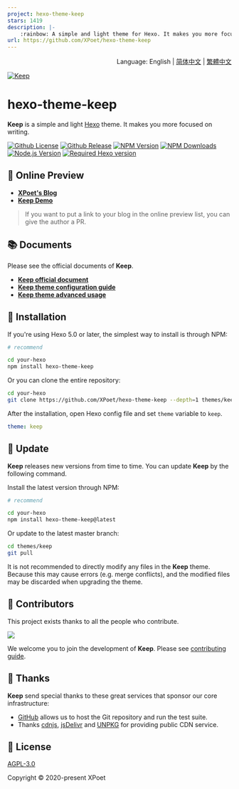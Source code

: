 ```yaml
---
project: hexo-theme-keep
stars: 1419
description: |-
    :rainbow: A simple and light theme for Hexo. It makes you more focused on writing.
url: https://github.com/XPoet/hexo-theme-keep
---
```


<div align="right">
  Language:
  English | 
  <a title="简体中文" href="docs/README_zh-CN.md">简体中文</a> | 
  <a title="繁體中文" href="docs/README_zh-TW.md">繁體中文</a>
</div>

<a href="https://xpoet.cn"><img align="center" alt="Keep" src="https://keep-docs.xpoet.cn/images/keep-slogan.svg"></a>

# hexo-theme-keep

**Keep** is a simple and light [Hexo](https://hexo.io) theme. It makes you more focused on writing.

[![Github License](https://img.shields.io/github/license/XPoet/hexo-theme-keep?style=flat-square&logo=github&color=3366cc)](https://github.com/XPoet/hexo-theme-keep/blob/master/LICENSE)
[![Github Release](https://img.shields.io/github/release/XPoet/hexo-theme-keep?style=flat-square&logo=github&color=mediumpurple)](https://github.com/XPoet/hexo-theme-ils/releases)
[![NPM Version](https://img.shields.io/npm/v/hexo-theme-keep?style=flat-square&logo=npm&color=indianred)](https://www.npmjs.com/package/hexo-theme-keep)
[![NPM Downloads](https://img.shields.io/npm/dw/hexo-theme-keep?style=flat-square&logo=npm&color=darkorange)](https://www.npmjs.com/package/hexo-theme-keep)
[![Node.js Version](https://img.shields.io/badge/node-%3E=14.0.0-forestgreen?style=flat-square&logo=Node.js)](https://nodejs.org)
[![Required Hexo version](https://img.shields.io/badge/hexo-%3E=5.0.0-steelblue?style=flat-square&logo=hexo)](https://hexo.io)

## :star2: Online Preview

- **[XPoet's Blog](https://xpoet.cn/)**
- **[Keep Demo](https://keep.xpoet.cn/)**

> If you want to put a link to your blog in the online preview list, you can give the author a PR.

## :books: Documents

Please see the official documents of **Keep**.

- **[Keep official document](https://keep-docs.xpoet.cn/)**
- **[Keep theme configuration guide](https://keep-docs.xpoet.cn/basis/configuration-guide/base_info.html)**
- **[Keep theme advanced usage](https://keep-docs.xpoet.cn/advanced/set-language.html)**

## :rocket: Installation

If you're using Hexo 5.0 or later, the simplest way to install is through NPM:

```sh
# recommend

cd your-hexo
npm install hexo-theme-keep
```

Or you can clone the entire repository:

```sh
cd your-hexo
git clone https://github.com/XPoet/hexo-theme-keep --depth=1 themes/keep
```

After the installation, open Hexo config file and set `theme` variable to `keep`.

```yml
theme: keep
```

## :tada: Update

**Keep** releases new versions from time to time. You can update **Keep** by the following command.

Install the latest version through NPM:

```sh
# recommend

cd your-hexo
npm install hexo-theme-keep@latest
```

Or update to the latest master branch:

```sh
cd themes/keep
git pull
```

It is not recommended to directly modify any files in the **Keep** theme. Because this may cause errors (e.g. merge conflicts), and the modified files may be discarded when upgrading the theme.

## :art: Contributors

This project exists thanks to all the people who contribute.

<a href="https://github.com/XPoet/hexo-theme-keep/graphs/contributors">
  <img src="https://contrib.rocks/image?repo=XPoet/hexo-theme-keep" />
</a>

We welcome you to join the development of **Keep**. Please see [contributing guide](https://keep-docs.xpoet.cn/user-notice/contribution-guide.html).

## :sparkling_heart: Thanks

**Keep** send special thanks to these great services that sponsor our core infrastructure:

- [GitHub](https://github.com) allows us to host the Git repository and run the test suite.
- Thanks [cdnjs](https://cdnjs.com), [jsDelivr](https://www.jsdelivr.com) and [UNPKG](https://www.unpkg.com) for providing public CDN service.

## :memo: License

[AGPL-3.0](https://github.com/XPoet/hexo-theme-keep/blob/master/LICENSE)  

Copyright © 2020-present XPoet


